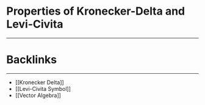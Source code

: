 # Properties of Kronecker-Delta and Levi-Civita
---






# Backlinks
---
- [[Kronecker Delta]]
- [[Levi-Civita Symbol]]
- [[Vector Algebra]]
